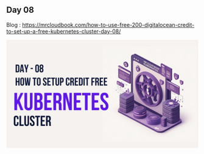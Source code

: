 ## Day 08

Blog : https://mrcloudbook.com/how-to-use-free-200-digitalocean-credit-to-set-up-a-free-kubernetes-cluster-day-08/

<div align="center"> <img src="https://github.com/Aj7Ay/Kubernetes-2025/blob/main/Day-08/k8s-yt8.png"> </div>
